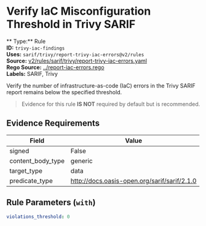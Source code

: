 # Verify IaC Misconfiguration Threshold in Trivy SARIF  
** Type:** Rule  
**ID:** `trivy-iac-findings`  
**Uses:** `sarif/trivy/report-trivy-iac-errors@v2/rules`  
**Source:** [v2/rules/sarif/trivy/report-trivy-iac-errors.yaml](https://github.com/scribe-public/sample-policies/v2/rules/sarif/trivy/report-trivy-iac-errors.yaml)  
**Rego Source:** [../report-iac-errors.rego](https://github.com/scribe-public/sample-policies/v2/rules/sarif/trivy/../report-iac-errors.rego)  
**Labels:** SARIF, Trivy  

Verify the number of infrastructure-as-code (IaC) errors in the Trivy SARIF report remains below the specified threshold.

> Evidence for this rule **IS NOT** required by default but is recommended.


## Evidence Requirements  
| Field | Value |
|-------|-------|
| signed | False |
| content_body_type | generic |
| target_type | data |
| predicate_type | http://docs.oasis-open.org/sarif/sarif/2.1.0 |

## Rule Parameters (`with`)  
```yaml
violations_threshold: 0
```


